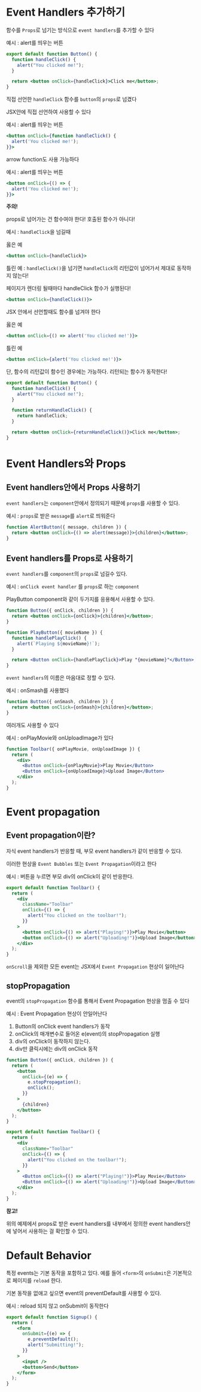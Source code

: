 # Event Handlers 추가하기

함수를 `Props`로 넘기는 방식으로 `event handlers`를 추가할 수 있다

예시 : alert를 띄우는 버튼

```jsx
export default function Button() {
  function handleClick() {
    alert("You clicked me!");
  }

  return <button onClick={handleClick}>Click me</button>;
}
```

직접 선언한 `handleClick` 함수를 `button`의 `props`로 넘겼다

JSX안에 직접 선언하여 사용할 수 있다

예시 : alert를 띄우는 버튼

```jsx
<button onClick={function handleClick() {
  alert('You clicked me!');
}}>
```

arrow function도 사용 가능하다

예시 : alert를 띄우는 버튼

```jsx
<button onClick={() => {
  alert('You clicked me!');
}}>
```

**주의!**

props로 넘어가는 건 함수여야 한다! 호출된 함수가 아니다!

예시 : `handleClick`을 넘길때

옳은 예

```jsx
<button onClick={handleClick}>
```

틀린 예 : `handleClick()`을 넘기면 `handleClick`의 리턴값이 넘어가서 제대로 동작하지 않는다!

페이지가 렌더링 될때마다 handleClick 함수가 실행된다!

```jsx
<button onClick={handleClick()}>
```

JSX 안에서 선언할때도 함수를 넘겨야 한다

옳은 예

```jsx
<button onClick={() => alert('You clicked me!')}>
```

틀린 예

```jsx
<button onClick={alert('You clicked me!')}>
```

단, 함수의 리턴값이 함수인 경우에는 가능하다. 리턴되는 함수가 동작한다!

```jsx
export default function Button() {
  function handleClick() {
    alert("You clicked me!");
  }

  function returnHandleClick() {
    return handleClick;
  }

  return <button onClick={returnHandleClick()}>Click me</button>;
}
```

# Event Handlers와 Props

## Event handlers안에서 Props 사용하기

`event handlers`는 `component`안에서 정의되기 때문에 `props`를 사용할 수 있다.

예시 : `props`로 받은 `message`를 `alert`로 띄워준다

```jsx
function AlertButton({ message, children }) {
  return <button onClick={() => alert(message)}>{children}</button>;
}
```

## Event handlers를 Props로 사용하기

`event handlers`를 `component`의 `props`로 넘길수 있다.

예시 : `onClick event handler` 를 `props`로 하는 `component`

PlayButton component와 같이 두가지를 응용해서 사용할 수 있다.

```jsx
function Button({ onClick, children }) {
  return <button onClick={onClick}>{children}</button>;
}

function PlayButton({ movieName }) {
  function handlePlayClick() {
    alert(`Playing ${movieName}!`);
  }

  return <Button onClick={handlePlayClick}>Play "{movieName}"</Button>;
}
```

`event handlers`의 이름은 마음대로 정할 수 있다.

예시 : onSmash를 사용했다

```jsx
function Button({ onSmash, children }) {
  return <button onClick={onSmash}>{children}</button>;
}
```

여러개도 사용할 수 있다

예시 : onPlayMovie와 onUploadImage가 있다

```jsx
function Toolbar({ onPlayMovie, onUploadImage }) {
  return (
    <div>
      <Button onClick={onPlayMovie}>Play Movie</Button>
      <Button onClick={onUploadImage}>Upload Image</Button>
    </div>
  );
}
```

# Event propagation

## Event propagation이란?

자식 event handlers가 반응할 때, 부모 event handlers가 같이 반응할 수 있다.

이러한 현상을 `Event Bubbles` 또는 `Event Propagation`이라고 한다

예시 : 버튼을 누르면 부모 div의 onClick이 같이 반응한다.

```jsx
export default function Toolbar() {
  return (
    <div
      className="Toolbar"
      onClick={() => {
        alert("You clicked on the toolbar!");
      }}
    >
      <button onClick={() => alert("Playing!")}>Play Movie</button>
      <button onClick={() => alert("Uploading!")}>Upload Image</button>
    </div>
  );
}
```

`onScroll`을 제외한 모든 event는 JSX에서 `Event Propagation` 현상이 일어난다

## stopPropagation

event의 `stopPropagation` 함수를 통해서 Event Propagation 현상을 멈출 수 있다

예시 : Event Propagation 현상이 안일어난다

1. Button의 onClick event handlers가 동작
2. onClick의 매개변수로 들어온 e(event)의 stopPropagation 실행
3. div의 onClick이 동작하지 않는다.
4. div만 클릭시에는 div의 onClick 동작

```jsx
function Button({ onClick, children }) {
  return (
    <button
      onClick={(e) => {
        e.stopPropagation();
        onClick();
      }}
    >
      {children}
    </button>
  );
}

export default function Toolbar() {
  return (
    <div
      className="Toolbar"
      onClick={() => {
        alert("You clicked on the toolbar!");
      }}
    >
      <Button onClick={() => alert("Playing!")}>Play Movie</Button>
      <Button onClick={() => alert("Uploading!")}>Upload Image</Button>
    </div>
  );
}
```

**참고!**

위의 예제에서 props로 받은 event handlers를 내부에서 정의한 event handlers안에 넣어서 사용하는 걸 확인할 수 있다.

# Default Behavior

특정 events는 기본 동작을 포함하고 있다. 예를 들어 `<form>`의 `onSubmit`은 기본적으로 페이지를 `reload` 한다.

기본 동작을 없애고 싶으면 event의 preventDefault를 사용할 수 있다.

예시 : reload 되지 않고 onSubmit이 동작한다

```jsx
export default function Signup() {
  return (
    <form
      onSubmit={(e) => {
        e.preventDefault();
        alert("Submitting!");
      }}
    >
      <input />
      <button>Send</button>
    </form>
  );
}
```
